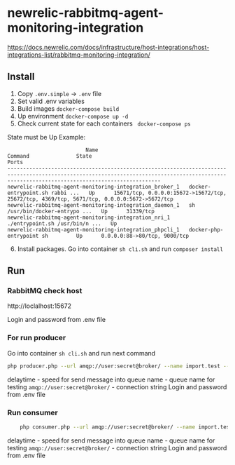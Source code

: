 # newrelic-rabbitmq-agent-monitoring-integration

https://docs.newrelic.com/docs/infrastructure/host-integrations/host-integrations-list/rabbitmq-monitoring-integration/

## Install 

1. Copy `.env.simple` -> `.env` file 
2. Set valid .env variables 
3. Build images `docker-compose build`
4. Up environment `docker-compose up -d`
5. Check current state for each containers ` docker-compose ps`

State must be Up 
Example: 

```
                         Name                                        Command               State                                             Ports                                           
---------------------------------------------------------------------------------------------------------------------------------------------------------------------------------------------
newrelic-rabbitmq-agent-monitoring-integration_broker_1   docker-entrypoint.sh rabbi ...   Up      15671/tcp, 0.0.0.0:15672->15672/tcp, 25672/tcp, 4369/tcp, 5671/tcp, 0.0.0.0:5672->5672/tcp
newrelic-rabbitmq-agent-monitoring-integration_daemon_1   sh /usr/bin/docker-entrypo ...   Up      31339/tcp                                                                                 
newrelic-rabbitmq-agent-monitoring-integration_nri_1      ./entrypoint.sh /usr/bin/n ...   Up                                                                                                
newrelic-rabbitmq-agent-monitoring-integration_phpcli_1   docker-php-entrypoint sh         Up      0.0.0.0:88->80/tcp, 9000/tcp 

```

 6. Install packages.  Go into container `sh cli.sh` and run `composer install`

 


## Run 

### RabbitMQ check host 

http://loclalhost:15672 

Login and password from .env file 


### For run producer 

Go into container `sh cli.sh` and run next command 

```bash
php producer.php --url amqp://user:secret@broker/ --name import.test --delaytime 1000
```

delaytime - speed for send message into queue 
name - queue name for testing 
`amqp://user:secret@broker/` - connection string 
Login and password from .env file 


### Run consumer 

```bash 
    php consumer.php --url amqp://user:secret@broker/ --name import.test --delaytime 1000
```

delaytime - speed for send message into queue 
name - queue name for testing 
`amqp://user:secret@broker/` - connection string 
Login and password from .env file 
